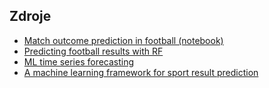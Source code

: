 ## Zdroje
- [Match outcome prediction in football (notebook)](https://www.kaggle.com/airback/match-outcome-prediction-in-football/notebook)
- [Predicting football results with RF](https://medium.com/@nicholasutikal/predict-football-results-with-random-forest-c3e6f6e2ee58)
- [ML time series forecasting](https://towardsdatascience.com/ml-time-series-forecasting-the-right-way-cbf3678845ff)
- [A machine learning framework for sport result prediction](https://www.sciencedirect.com/science/article/pii/S2210832717301485)
